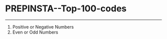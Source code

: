 # PREPINSTA--Top-100-codes
--------------------------------------
1. Positive or Negative Numbers
2. Even or Odd Numbers
